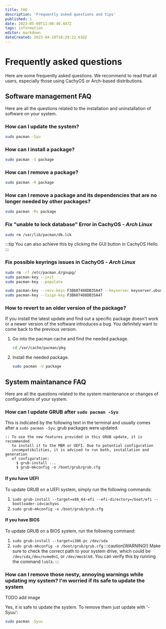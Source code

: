 ```yaml
---
title: FAQ
description: 'Frequently asked questions and tips'
published: 1
date: 2023-05-09T11:08:40.447Z
tags: information
editor: markdown
dateCreated: 2023-04-18T10:29:22.610Z
---
```


# Frequently asked questions
Here are some frequently asked questions. We recommend to read that all users, especially those using CachyOS or Arch-based distributions.

## Software management FAQ
Here are all the questions related to the installation and uninstallation of software on your system.

### How can I update the system?
```sh
sudo pacman -Syu
```

### How can I install a package?
```sh
sudo pacman -S package
```

### How can I remove a package?
```sh
sudo pacman -R package
```

### How can I remove a package and its dependencies that are no longer needed by other packages?
```sh
sudo pacman -Rs package
```

### Fix "unable to lock database" Error in CachyOS - *Arch Linux*
```sh
sudo rm /var/lib/pacman/db.lck
```
:::tip
You can also achieve this by clicking the GUI button in CachyOS Hello.
:::

### Fix possible keyrings issues in CachyOS - *Arch Linux*
```sh
sudo rm -rf /etc/pacman.d/gnupg/
sudo pacman-key --init
sudo pacman-key --populate

sudo pacman-key --recv-keys F3B607488DB35A47 --keyserver keyserver.ubuntu.com
sudo pacman-key --lsign-key F3B607488DB35A47
```

### How to revert to an older version of the package?
If you install the latest update and find out a specific package doesn't work or a newer version of the software introduces a bug. You definitely want to come back to the previous version.
1. Go into the pacman cache and find the needed package.
   ```sh
   cd /var/cache/pacman/pkg
   ```
2. Install the needed package.
   ```sh
   sudo pacman -U package
   ```

## System maintanance FAQ
Here are all the questions related to the system maintenance or changes of configurations of your system.

### How can I update GRUB after `sudo pacman -Syu`
This is indicated by the following text in the terminal and usually comes after a `sudo pacman -Syu`: grub packages were updated.
```
:: To use the new features provided in this GRUB update, it is recommended
   to install it to the MBR or UEFI. Due to potential configuration
   incompatibilities, it is advised to run both, installation and generation
   of configuration:
     $ grub-install ...
     $ grub-mkconfig -o /boot/grub/grub.cfg
```
#### If you have UEFI
To update GRUB on a UEFI system, simply run the following commands:
1. `sudo grub-install --target=x86_64-efi --efi-directory=/boot/efi --bootloader-id=cachyos`
2. `sudo grub-mkconfig -o /boot/grub/grub.cfg`

#### If you have BIOS
To update GRUB on a BIOS system, run the following command:
1. `sudo grub-install --target=i386-pc /dev/sda`
2. `sudo grub-mkconfig -o /boot/grub/grub.cfg`
:::caution[WARNING!]
Make sure to check the correct path to your system drive, which could be `/dev/sda`,`/dev/nvme0n1`, or `/dev/mmcblk0`.  You can verify this by running the command `lsblk`.
:::

### How can I remove those nesty, annoying warnings while updating my system? I'm worried if its safe to update the system
TODO add image

Yes, it is safe to update the system.
To remove them just update with '-Syuu':
```sh
sudo pacman -Syuu
```
